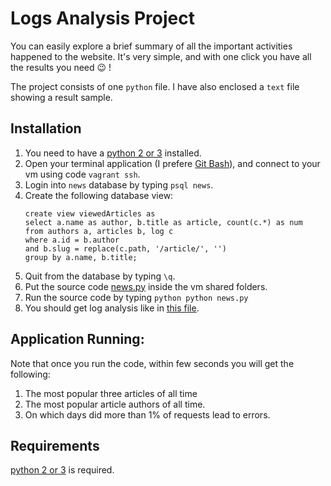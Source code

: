 # Logs Analysis Project
You can easily explore a brief summary of all the important activities happened to the website.
It's very simple, and with one click you have all the results you need :wink: !

The project consists of one ```python``` file.
I have also enclosed a ```text``` file showing a result sample.

## Installation
1. You need to have a [python 2 or 3](https://python.org/downloads/) installed.
2. Open your terminal application (I prefere [Git Bash](https://git-scm.com/downloads)), and connect to your vm using code ```vagrant ssh```.
3. Login into ```news``` database by typing ```psql news```.
4. Create the following database view:
   ```
   create view viewedArticles as
   select a.name as author, b.title as article, count(c.*) as num
   from authors a, articles b, log c
   where a.id = b.author
   and b.slug = replace(c.path, '/article/', '')
   group by a.name, b.title;
   ```
5. Quit from the database by typing ```\q```.
6. Put the source code [news.py](https://github.com/walidpiano/LogsAnalysis/blob/master/news.py) inside the vm shared folders.
7. Run the source code by typing ```python python news.py```
8. You should get log analysis like in [this file](https://github.com/walidpiano/LogsAnalysis/blob/master/result.txt).


## Application Running:
Note that once you run the code, within few seconds you will get the following:
1. The most popular three articles of all time
2. The most popular article authors of all time.
3. On which days did more than 1% of requests lead to errors.

## Requirements
[python 2 or 3](https://python.org/downloads/) is required.